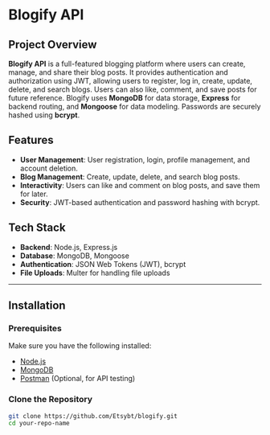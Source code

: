 # Blogify API

## Project Overview
**Blogify API** is a full-featured blogging platform where users can create, manage, and share their blog posts. It provides authentication and authorization using JWT, allowing users to register, log in, create, update, delete, and search blogs. Users can also like, comment, and save posts for future reference. Blogify uses **MongoDB** for data storage, **Express** for backend routing, and **Mongoose** for data modeling. Passwords are securely hashed using **bcrypt**.

## Features
- **User Management**: User registration, login, profile management, and account deletion.
- **Blog Management**: Create, update, delete, and search blog posts.
- **Interactivity**: Users can like and comment on blog posts, and save them for later.
- **Security**: JWT-based authentication and password hashing with bcrypt.

## Tech Stack
- **Backend**: Node.js, Express.js
- **Database**: MongoDB, Mongoose
- **Authentication**: JSON Web Tokens (JWT), bcrypt
- **File Uploads**: Multer for handling file uploads

---

## Installation

### Prerequisites
Make sure you have the following installed:
- [Node.js](https://nodejs.org/)
- [MongoDB](https://www.mongodb.com/)
- [Postman](https://www.postman.com/) (Optional, for API testing)

### Clone the Repository
```bash
git clone https://github.com/Etsybt/blogify.git
cd your-repo-name


